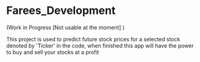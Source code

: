 # Farees_Development

(Work in Progress [Not usable at the moment] )

This project is used to predict future stock prices for a selected stock denoted by 'Ticker' in the code, when finished this app will have the power to buy and sell your stocks at a profit
